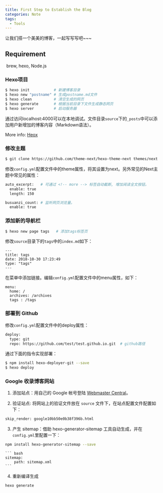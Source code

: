 ```yaml
---
title: First Step to Establish the Blog
categories: Note
tags:
  - Tools
---
```


让我们搭一个美美的博客，一起写写写吧~~~

<!-- more --> 

## Requirement

​	brew, hexo, Node.js

### Hexo项目

``` bash
$ hexo init           # 新建博客目录
$ hexo new "postname" # 生成postname.md文件
$ hexo clean          # 清空生成的网页
$ hexo generate       # 根据当前目录下文件生成静态网页
$ hexo server 	      # 启动服务器
```

通过访问localhost:4000可以在本地调试。文件目录`source`下的`_posts`中可以添加用户新增加的博客内容（Markdown语法）。

More info: [Heox](https://hexo.io/docs/)

### 修改主题

``` bash
$ git clone https://github.com/theme-next/hexo-theme-next themes/next
```

修改`config.yml`配置文件中的theme属性，将其设置为next。另外常见的Next主题中常见的属性：
``` bash
auto_excerpt:   # 可通过 <!-- more --> 标签自动截断, 增加阅读全文按钮。
  enable: true
  length: 150

busuanzi_count: # 监听网页浏览量。
  enable: true
```

### 添加新的导航栏

``` bash
$ hexo new page tags   # 添加tags标签页
```

修改`source`目录下的`tags`中的`index.md`如下：

```
---
title: tags
date: 2018-10-30 17:23:49
type: "tags"
---
```

在菜单中添加链接。编辑`config.yml`配置文件中的menu属性，如下：

```
menu:
  home: /
  archives: /archives
  tags : /tags
```

### 部署到 Github

修改`config.yml`配置文件中的deploy属性：

``` bash
deploy:
  type: git 
  repo: https://github.com/test/test.github.io.git  # github路径
```

通过下面的指令实现部署：
``` bash
$ npm install hexo-deployer-git --save
$ hexo deploy
```

### Google 收录博客网站

1. 添加站点：用自己的 Google 帐号登陆 [Webmaster Central](https://www.google.com/webmasters/verification/home?hl=en)。

2. 验证站点: 将网站上的验证文件放在 `source` 文件下，在站点配置文件配置如下：
``` bash
skip_render: google10bb50e0b38f396b.html
```

3. 产生 sitemap：借助  hexo-generator-sitemap 工具自动生成，并在`config.yml`里配置一下：
``` bash
npm install hexo-generator-sitemap --save
```
	``` bash
	sitemap:
	    path: sitemap.xml
	```

4. 重新编译生成
``` bash
hexo generate
```
